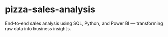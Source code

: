 # pizza-sales-analysis
End-to-end sales analysis using SQL, Python, and Power BI — transforming raw data into business insights.
